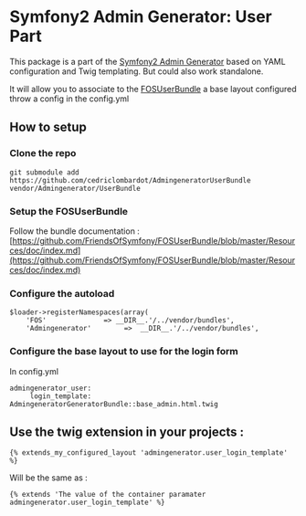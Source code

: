 # Symfony2 Admin Generator: User Part

This package is a part of the [Symfony2 Admin Generator](https://github.com/cedriclombardot/AdmingeneratorGeneratorBundle) based on YAML configuration and Twig templating.
But could also work standalone.

It will allow you to associate to the [FOSUserBundle](https://github.com/FriendsOfSymfony/FOSUserBundle) a base layout configured throw a config in the config.yml


## How to setup

### Clone the repo

````
git submodule add https://github.com/cedriclombardot/AdmingeneratorUserBundle vendor/Admingenerator/UserBundle
````

### Setup the FOSUserBundle

Follow the bundle documentation : [https://github.com/FriendsOfSymfony/FOSUserBundle/blob/master/Resources/doc/index.md](https://github.com/FriendsOfSymfony/FOSUserBundle/blob/master/Resources/doc/index.md)

### Configure the autoload

````
$loader->registerNamespaces(array(
	'FOS'              => __DIR__.'/../vendor/bundles',
	'Admingenerator'        =>  __DIR__.'/../vendor/bundles',
````
### Configure the base layout to use for the login form

In config.yml

````
admingenerator_user:
     login_template: AdmingeneratorGeneratorBundle::base_admin.html.twig
````

## Use the twig extension in your projects :

````
{% extends_my_configured_layout 'admingenerator.user_login_template' %}
````

Will be the same as :

````
{% extends 'The value of the container paramater admingenerator.user_login_template' %}
````

